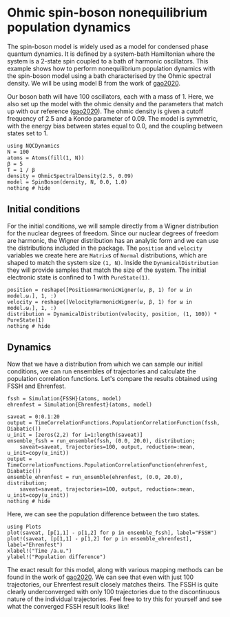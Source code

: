 # Ohmic spin-boson nonequilibrium population dynamics

The spin-boson model is widely used as a model for condensed phase quantum dynamics.
It is defined by a system-bath Hamiltonian where the system is a 2-state spin
coupled to a bath of harmonic oscillators.
This example shows how to perform nonequilibrium population dynamics with the spin-boson
model using a bath characterised by the Ohmic spectral density.
We will be using model B from the work of [gao2020](@cite).

Our boson bath will have 100 oscillators, each with a mass of 1.
Here, we also set up the model with the ohmic density and the parameters that
match up with our reference ([gao2020](@cite)).
The ohmic density is given a cutoff frequency of 2.5 and a Kondo parameter of 0.09.
The model is symmetric, with the energy bias between states equal to 0.0, and
the coupling between states set to 1.

```@example spinboson
using NQCDynamics
N = 100
atoms = Atoms(fill(1, N))
β = 5
T = 1 / β
density = OhmicSpectralDensity(2.5, 0.09)
model = SpinBoson(density, N, 0.0, 1.0)
nothing # hide
```

## Initial conditions

For the initial conditions, we will sample directly from a Wigner distribution for
the nuclear degrees of freedom.
Since our nuclear degrees of freedom are harmonic, the Wigner distribution has an
analytic form and we can use the distributions included in the package.
The `position` and `velocity` variables we create here are `Matrix`s of `Normal` distributions,
which are shaped to match the system size `(1, N)`.
Inside the `DynamicalDistribution` they will provide samples that match the size of the system.
The initial electronic state is confined to 1 with `PureState(1)`.

```@example spinboson
position = reshape([PositionHarmonicWigner(ω, β, 1) for ω in model.ωⱼ], 1, :)
velocity = reshape([VelocityHarmonicWigner(ω, β, 1) for ω in model.ωⱼ], 1, :)
distribution = DynamicalDistribution(velocity, position, (1, 100)) * PureState(1)
nothing # hide
```

## Dynamics

Now that we have a distribution from which we can sample our initial conditions,
we can run ensembles of trajectories and calculate the population correlation functions.
Let's compare the results obtained using FSSH and Ehrenfest.
```@example spinboson
fssh = Simulation{FSSH}(atoms, model)
ehrenfest = Simulation{Ehrenfest}(atoms, model)

saveat = 0:0.1:20
output = TimeCorrelationFunctions.PopulationCorrelationFunction(fssh, Diabatic())
u_init = [zeros(2,2) for i=1:length(saveat)]
ensemble_fssh = run_ensemble(fssh, (0.0, 20.0), distribution;
    saveat=saveat, trajectories=100, output, reduction=:mean, u_init=copy(u_init))
output = TimeCorrelationFunctions.PopulationCorrelationFunction(ehrenfest, Diabatic())
ensemble_ehrenfest = run_ensemble(ehrenfest, (0.0, 20.0), distribution;
    saveat=saveat, trajectories=100, output, reduction=:mean, u_init=copy(u_init))
nothing # hide
```

Here, we can see the population difference between the two states.
```@example spinboson
using Plots
plot(saveat, [p[1,1] - p[1,2] for p in ensemble_fssh], label="FSSH")
plot!(saveat, [p[1,1] - p[1,2] for p in ensemble_ehrenfest], label="Ehrenfest")
xlabel!("Time /a.u.")
ylabel!("Population difference")
```

The exact result for this model, along with various mapping methods can be found 
in the work of [gao2020](@cite).
We can see that even with just 100 trajectories, our Ehrenfest result closely matches theirs.
The FSSH is quite clearly underconverged with only 100 trajectories due to the discontinuous
nature of the individual trajectories.
Feel free to try this for yourself and see what the converged FSSH result looks like!
